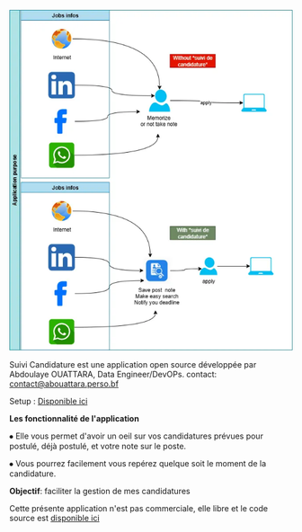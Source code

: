 ![application purpose](suivi_candidature.webp)

Suivi Candidature est une application  open source développée par Abdoulaye OUATTARA, Data Engineer/DevOPs.
contact: [contact@abouattara.perso.bf](mailto:contact@abouattara.perso.bf)

Setup : [Disponible ici](https://drive.google.com/drive/folders/1hJtliq0oTOd5LCdyZLP1wvvg47HZQ8wo?usp=sharing)

**Les fonctionnalité de l'application**

⦁	Elle vous permet d'avoir un oeil sur vos candidatures prévues pour postulé, déjà postulé, et votre note sur le poste.

⦁	Vous pourrez facilement vous repérez quelque soit le moment de la candidature.

**Objectif**: faciliter la gestion de mes candidatures

Cette présente application n'est pas commerciale, elle libre et le code source est [disponible ici](suivi_candidatures.py)
